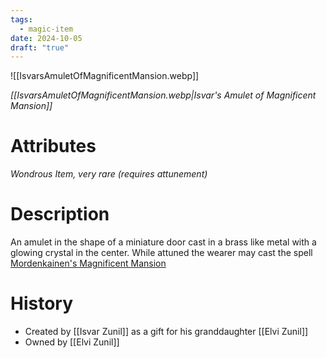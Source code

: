 ```yaml
---
tags:
  - magic-item
date: 2024-10-05
draft: "true"
---
```

![[IsvarsAmuletOfMagnificentMansion.webp]]

*[[IsvarsAmuletOfMagnificentMansion.webp|Isvar's Amulet of Magnificent Mansion]]*
# Attributes
*Wondrous Item, very rare (requires attunement)*

# Description
An amulet in the shape of a miniature door cast in a brass like metal with a glowing crystal in the center. While attuned the wearer may cast the spell [Mordenkainen's Magnificent Mansion](https://www.dndbeyond.com/spells/2619112-mordenkainens-magnificent-mansion) 

# History
- Created by [[Isvar Zunil]] as a gift for his granddaughter [[Elvi Zunil]]
- Owned by [[Elvi Zunil]]